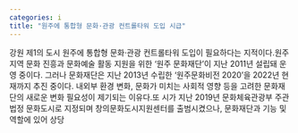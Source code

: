 ```yaml
---
categories: i
title: "원주에 통합형 문화·관광 컨트롤타워 도입 시급"
---
```

강원 제1의 도시 원주에 통합형 문화·관광 컨트롤타워 도입이 필요하다는 지적이다.원주지역 문화 진흥과 문화예술 활동 지원을 위한 ‘원주 문화재단’이 지난 2011년 설립돼 운영 중이다. 그러나 문화재단은 지난 2013년 수립한 ‘원주문화비전 2020’을 2022년 현재까지 추진 중이다. 내외부 환경 변화, 문화가 미치는 사회적 영향 등을 고려한 문화재단의 새로운 변화 필요성이 제기되는 이유다.또 시가 지난 2019년 문화체육관광부 주관 법정 문화도시로 지정되며 창의문화도시지원센터를 출범시켰으나, 문화재단과 기능 및 역할에 있어 상당
